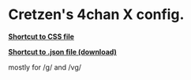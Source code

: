 # Cretzen's 4chan X config.

<b> [Shortcut to CSS file](https://raw.githubusercontent.com/hellotinh03/4chanX-config/main/4chink.css) </b>

<b> [Shortcut to .json file (download)](https://raw.githubusercontent.com/hellotinh03/4chanX-config/main/4chink.css) </b>


mostly for /g/ and /vg/
